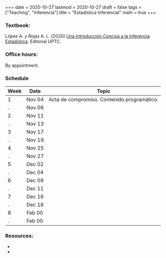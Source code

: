 +++
date      = 2020-10-27
lastmod   = 2020-10-27
draft     = false
tags      = ["Teaching", "Inferencia"]
title     = "Estadística Inferencial"
math      = true
+++

### Textbook:

López A. y Rojas A. L. (2020) [Una Introducción Concisa a la Inferencia Estadística](https://alexrojas.netlify.app/publication/ie/). Editorial UPTC.

### Office hours: 

By appointment.

### Schedule

Week | Date | Topic
---| ---| ---
1 | Nov 04 | Acta de compromiso. Contenido programático.
. | Nov 06 | 
2 | Nov 11 | 
. | Nov 13 | 
3 | Nov 17 | 
. | Nov 19 | 
4 | Nov 25 | 
. | Nov 27 | 
5 | Dec 02 | 
. | Dec 04 | 
6 | Dec 09 | 
. | Dec 11 | 
7 | Dec 16 | 
. | Dec 18 | 
8 | Feb 00 | 
. | Feb 00 | 


### Resources:

  - 

  - 
